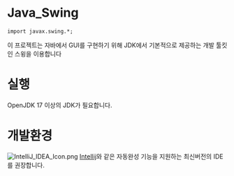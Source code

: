 # Java_Swing
```
import javax.swing.*;
```
이 프로젝트는 자바에서 GUI를 구현하기 위해 JDK에서 기본적으로 제공하는 개발 툴킷인 스윙을 이용합니다

# 실행
OpenJDK 17 이상의 JDK가 필요합니다.

# 개발환경
![IntelliJ_IDEA_Icon.png](..%2F..%2F..%2FDownloads%2FIntelliJ_IDEA_Icon.png)
[Intellij](https://www.jetbrains.com/ko-kr/idea/)와 같은 자동완성 기능을 지원하는 최신버전의 IDE를 권장합니다.
